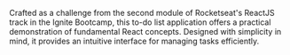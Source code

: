 Crafted as a challenge from the second module of Rocketseat's ReactJS track in the Ignite Bootcamp, this to-do list application offers a practical demonstration of fundamental React concepts. Designed with simplicity in mind, it provides an intuitive interface for managing tasks efficiently.
